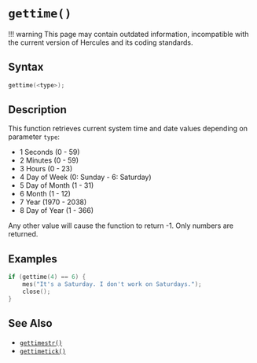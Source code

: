 # `gettime()`

!!! warning
	This page may contain outdated information, incompatible with the current version of Hercules and its coding standards.

## Syntax

```c
gettime(<type>);
```

## Description

This function retrieves current system time and date values depending on parameter `type`:

- 1 Seconds (0 - 59)
- 2 Minutes (0 - 59)
- 3 Hours (0 - 23)
- 4 Day of Week (0: Sunday - 6: Saturday)
- 5 Day of Month (1 - 31)
- 6 Month (1 - 12)
- 7 Year (1970 - 2038)
- 8 Day of Year (1 - 366)

Any other value will cause the function to return -1. Only numbers are returned.

## Examples

```c
if (gettime(4) == 6) {
	mes("It's a Saturday. I don't work on Saturdays.");
	close();
}
```

## See Also

- [`gettimestr()`](gettimestr.md)
- [`gettimetick()`](gettimetick.md)

